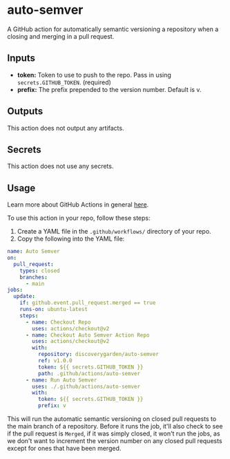 # auto-semver

A GitHub action for automatically semantic versioning a repository when a closing and merging in a pull request.


## Inputs
- **token:** Token to use to push to the repo. Pass in using `secrets.GITHUB_TOKEN`. (required)
- **prefix:** The prefix prepended to the version number. Default is v.

## Outputs
This action does not output any artifacts.

## Secrets
This action does not use any secrets.

## Usage
Learn more about GitHub Actions in general [here](https://docs.github.com/en/actions/quickstart). 

To use this action in your repo, follow these steps:

 1. Create a YAML file in the `.github/workflows/` directory of your repo.
 2.  Copy the following into the YAML file:
```yaml
name: Auto Semver
on:
  pull_request:
    types: closed
    branches:
      - main
jobs:
  update:
    if: github.event.pull_request.merged == true
    runs-on: ubuntu-latest
    steps:
      - name: Checkout Repo
        uses: actions/checkout@v2
      - name: Checkout Auto Semver Action Repo
        uses: actions/checkout@v2
        with:
          repository: discoverygarden/auto-semver
          ref: v1.0.0
          token: ${{ secrets.GITHUB_TOKEN }}
          path: .github/actions/auto-semver
      - name: Run Auto Semver
        uses: ./.github/actions/auto-semver
        with:
          token: ${{ secrets.GITHUB_TOKEN }}
          prefix: v
```
This will run the automatic semantic versioning on closed pull requests to the main branch of a repository. Before it runs the job, it'll also check to see if the pull request is `Merged`, if it was simply closed, it won't run the jobs, as we don't want to increment the version number on any closed pull requests except for ones that have been merged.
